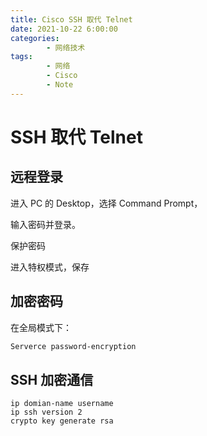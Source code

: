 ```yaml
---
title: Cisco SSH 取代 Telnet
date: 2021-10-22 6:00:00
categories:
        - 网络技术
tags:
        - 网络
        - Cisco
        - Note
---
```


# SSH 取代 Telnet

## 远程登录

进入 PC 的 Desktop，选择 Command Prompt，

输入密码并登录。

保护密码

进入特权模式，保存

## 加密密码

在全局模式下：

```txt
Serverce password-encryption
```

## SSH 加密通信

```
ip domian-name username
ip ssh version 2
crypto key generate rsa
```
